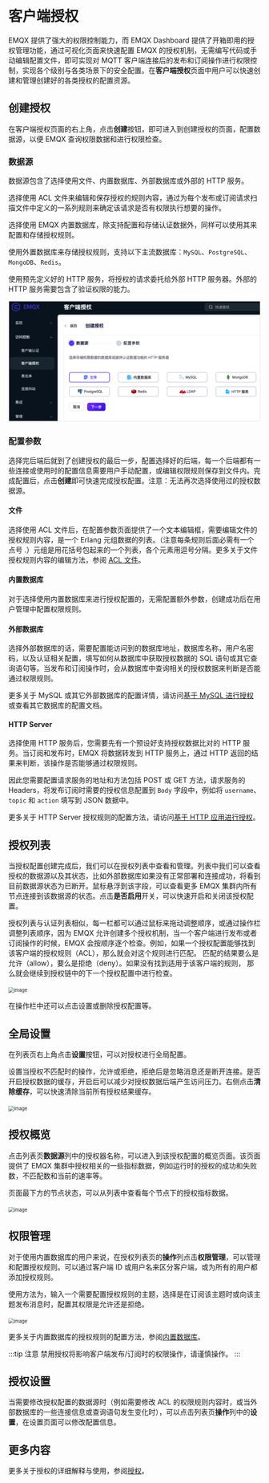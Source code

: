 # 客户端授权

EMQX 提供了强大的权限控制能力，而 EMQX Dashboard 提供了开箱即用的授权管理功能，通过可视化页面来快速配置 EMQX 的授权机制，无需编写代码或手动编辑配置文件，即可实现对 MQTT 客户端连接后的发布和订阅操作进行权限控制，实现各个级别与各类场景下的安全配置。在**客户端授权**页面中用户可以快速创建和管理创建好的各类授权的配置资源。

## 创建授权

在客户端授权页面的右上角，点击**创建**按钮，即可进入到创建授权的页面，配置数据源，以便 EMQX 查询权限数据和进行权限检查。

### 数据源

数据源包含了选择使用文件、内置数据库、外部数据库或外部的 HTTP 服务。

选择使用 ACL 文件来编辑和保存授权的规则内容，通过为每个发布或订阅请求扫描文件中定义的一系列规则来确定该请求是否有权限执行想要的操作。

选择使用 EMQX 内置数据库，除支持配置和存储认证数据外，同样可以使用其来配置和存储授权规则。

使用外置数据库来存储授权规则，支持以下主流数据库：`MySQL`、`PostgreSQL`、`MongoDB`、`Redis`。

使用预先定义好的 HTTP 服务，将授权的请求委托给外部 HTTP 服务器。外部的 HTTP 服务需要包含了验证权限的能力。

<img src="./assets/authz-create.png" alt="image" style="zoom:67%;" />

### 配置参数

选择完后端后就到了创建授权的最后一步，配置选择好的后端，每一个后端都有一些连接或使用时的配置信息需要用户手动配置，或编辑权限规则保存到文件内。完成配置后，点击**创建**即可快速完成授权配置。注意：无法再次选择使用过的授权数据源。

#### 文件

选择使用 ACL 文件后，在配置参数页面提供了一个文本编辑框，需要编辑文件的授权规则内容，是一个 Erlang 元组数据的列表。（注意每条规则后面必需有一个点号 .）元组是用花括号包起来的一个列表，各个元素用逗号分隔。更多关于文件授权规则内容的编辑方法，参阅 [ACL 文件](../access-control/authz/file.md)。

#### 内置数据库

对于选择使用内置数据库来进行授权配置的，无需配置额外参数，创建成功后在用户管理中配置权限规则。

#### 外部数据库

选择外部数据库的话，需要配置能访问到的数据库地址，数据库名称，用户名密码，以及认证相关配置，填写如何从数据库中获取授权数据的 SQL 语句或其它查询语句等。当发布和订阅操作时，会从数据库中查询相关的授权数据来判断是否能通过权限规则。

更多关于 MySQL 或其它外部数据库的配置详情，请访问[基于 MySQL 进行授权](../access-control/authz/mysql.md)或查看其它数据库的配置文档。

#### HTTP Server

选择使用 HTTP 服务后，您需要先有一个预设好支持授权数据比对的 HTTP 服务。当订阅和发布时，EMQX 将数据转发到 HTTP 服务上，通过 HTTP 返回的结果来判断，该操作是否能够通过权限规则。

因此您需要配置请求服务的地址和方法包括 POST 或 GET 方法，请求服务的 Headers，将发布订阅时需要的授权信息配置到 `Body` 字段中，例如将 `username`、`topic` 和 `action` 填写到 JSON 数据中。

更多关于 HTTP Server 授权规则的配置方法，请访问[基于 HTTP 应用进行授权](../access-control/authz/http.md)。

## 授权列表

当授权配置创建完成后，我们可以在授权列表中查看和管理。列表中我们可以查看授权的数据源以及其状态，比如外部数据库如果没有正常部署和连接成功，将看到目前数据源状态为已断开。鼠标悬浮到该字段，可以查看更多 EMQX 集群内所有节点连接到该数据源的状态。点击**是否启用**开关，可以快速开启和关闭该授权配置。

授权列表与认证列表相似，每一栏都可以通过鼠标来拖动调整顺序，或通过操作栏调整列表顺序，因为 EMQX 允许创建多个授权机制，当一个客户端进行发布或者订阅操作的时候，EMQX 会按顺序逐个检查。例如，如果一个授权配置能够找到该客户端的授权规则（ACL），那么就会对这个规则进行匹配。 匹配的结果要么是允许（allow），要么是拒绝（deny）。如果没有找到适用于该客户端的规则， 那么就会继续到授权链中的下一个授权配置中进行检查。

<img src="./assets/authz-list.png" alt="image" style="zoom:67%;" />

在操作栏中还可以点击设置或删除授权配置等。

## 全局设置

在列表页右上角点击**设置**按钮，可以对授权进行全局配置。

设置当授权不匹配时的操作，允许或拒绝，拒绝后是忽略消息还是断开连接。是否开启授权数据的缓存，开启后可以减少对授权数据后端产生访问压力。右侧点击**清除缓存**，可以快速清除当前所有授权结果缓存。

<img src="./assets/authz-settings.png" alt="image" style="zoom:67%;" />

## 授权概览

点击列表页**数据源**列中的授权器名称，可以进入到该授权配置的概览页面。该页面提供了 EMQX 集群中授权相关的一些指标数据，例如运行时的授权的成功和失败数，不匹配数和当前的速率等。

页面最下方的节点状态，可以从列表中查看每个节点下的授权指标数据。

<img src="./assets/authz-overview.png" alt="image" style="zoom:67%;" />

## 权限管理

对于使用内置数据库的用户来说，在授权列表页的**操作**列点击**权限管理**，可以管理和配置授权规则。可以通过客户端 ID 或用户名来区分客户端，或为所有的用户都添加授权规则。

使用方法为，输入一个需要配置授权规则的主题，选择是在订阅该主题时或向该主题发布消息时，配置其权限是允许还是拒绝。

<img src="./assets/authz-users.png" alt="image" style="zoom:67%;" />

更多关于内置数据库的授权规则的配置方法，参阅[内置数据库](../access-control/authz/mnesia.md)。

:::tip 注意
禁用授权将影响客户端发布/订阅时的权限操作，请谨慎操作。
:::

## 授权设置

当需要修改授权配置的数据源时（例如需要修改 ACL 的权限规则内容时，或当外部数据库的一些连接信息或查询语句发生变化时），可以点击列表页**操作**列中的**设置**，在设置页面可以修改配置信息。

## 更多内容

更多关于授权的详细解释与使用，参阅[授权](../access-control/authz/authz.md)。
